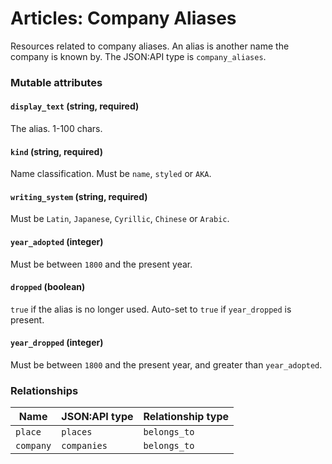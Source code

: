 # Articles: Company Aliases

Resources related to company aliases. An alias is another name the company is known by. The JSON:API type is `company_aliases`.

### Mutable attributes

#### `display_text` (string, required)

The alias. 1-100 chars.

#### `kind` (string, required)

Name classification. Must be `name`, `styled` or `AKA`.

#### `writing_system` (string, required)

Must be `Latin`, `Japanese`, `Cyrillic`, `Chinese` or `Arabic`.

#### `year_adopted` (integer)

Must be between `1800` and the present year.

#### `dropped` (boolean)

`true` if the alias is no longer used. Auto-set to `true` if `year_dropped` is present.

#### `year_dropped` (integer)

Must be between `1800` and the present year, and greater than `year_adopted`.

### Relationships

Name | JSON:API type | Relationship type
------------ | ---------- | -----------------
`place` | `places` | `belongs_to`
`company` | `companies` | `belongs_to`
